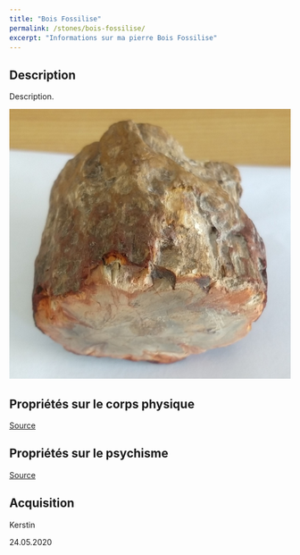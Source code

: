 ```yaml
---
title: "Bois Fossilise"
permalink: /stones/bois-fossilise/
excerpt: "Informations sur ma pierre Bois Fossilise"
---
```


## Description
Description.

![Bois Fossilise](/images/stones/BoisFossilise_Kerstin_20200524.jpg "Bois Fossilise")

## Propriétés sur le corps physique


[Source](https://)


## Propriétés sur le psychisme


[Source](https://)

## Acquisition
Kerstin

24.05.2020
